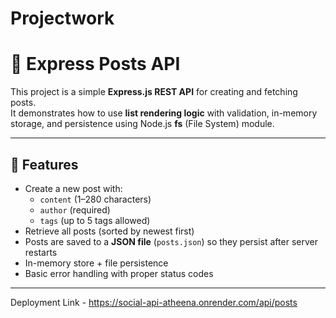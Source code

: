 # Projectwork
# 📝 Express Posts API

This project is a simple **Express.js REST API** for creating and fetching posts.  
It demonstrates how to use **list rendering logic** with validation, in-memory storage, and persistence using Node.js **fs** (File System) module.

---

## 🚀 Features
- Create a new post with:
  - `content` (1–280 characters)
  - `author` (required)
  - `tags` (up to 5 tags allowed)
- Retrieve all posts (sorted by newest first)
- Posts are saved to a **JSON file** (`posts.json`) so they persist after server restarts
- In-memory store + file persistence
- Basic error handling with proper status codes

---

Deployment Link - https://social-api-atheena.onrender.com/api/posts
